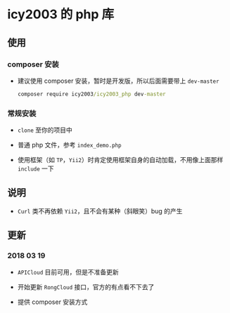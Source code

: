 # icy2003 的 php 库

## 使用

### composer 安装

- 建议使用 composer 安装，暂时是开发版，所以后面需要带上 `dev-master`

    ```cmd
    composer require icy2003/icy2003_php dev-master
    ```

### 常规安装

- `clone` 至你的项目中

- 普通 php 文件，参考 `index_demo.php`

- 使用框架（如 `TP`，`Yii2`）时肯定使用框架自身的自动加载，不用像上面那样 `include` 一下

## 说明

- `Curl` 类不再依赖 `Yii2`，且不会有某种（斜眼笑）bug 的产生

## 更新

### 2018 03 19

- `APICloud` 目前可用，但是不准备更新

- 开始更新 `RongCloud` 接口，官方的有点看不下去了

- 提供 composer 安装方式

